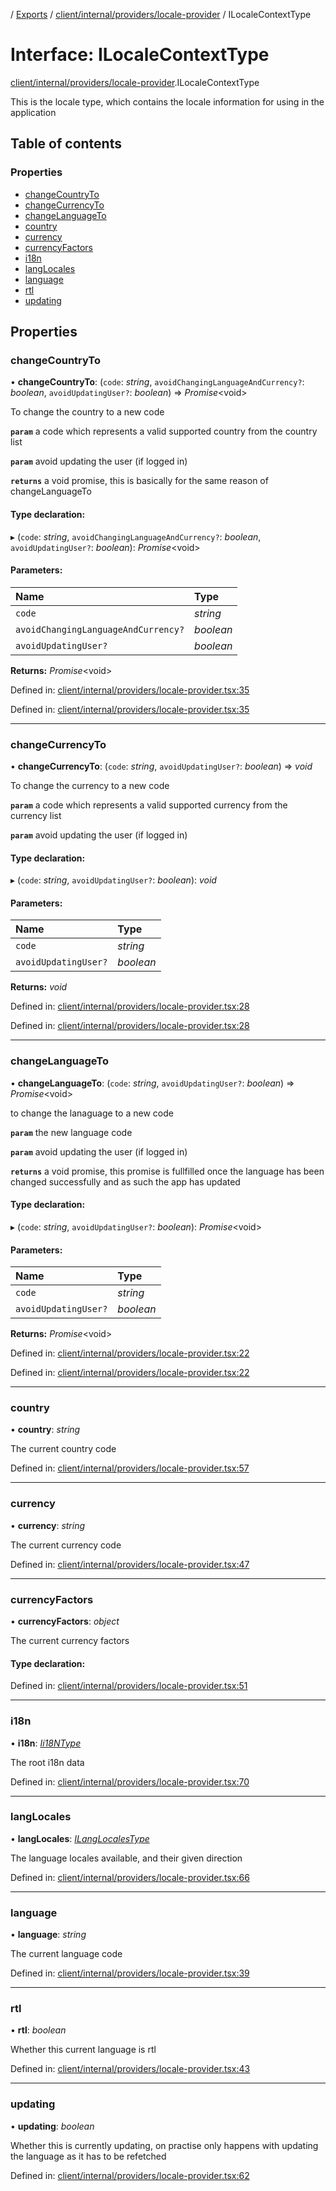 [](../README.md) / [Exports](../modules.md) / [client/internal/providers/locale-provider](../modules/client_internal_providers_locale_provider.md) / ILocaleContextType

# Interface: ILocaleContextType

[client/internal/providers/locale-provider](../modules/client_internal_providers_locale_provider.md).ILocaleContextType

This is the locale type, which contains the locale
information for using in the application

## Table of contents

### Properties

- [changeCountryTo](client_internal_providers_locale_provider.ilocalecontexttype.md#changecountryto)
- [changeCurrencyTo](client_internal_providers_locale_provider.ilocalecontexttype.md#changecurrencyto)
- [changeLanguageTo](client_internal_providers_locale_provider.ilocalecontexttype.md#changelanguageto)
- [country](client_internal_providers_locale_provider.ilocalecontexttype.md#country)
- [currency](client_internal_providers_locale_provider.ilocalecontexttype.md#currency)
- [currencyFactors](client_internal_providers_locale_provider.ilocalecontexttype.md#currencyfactors)
- [i18n](client_internal_providers_locale_provider.ilocalecontexttype.md#i18n)
- [langLocales](client_internal_providers_locale_provider.ilocalecontexttype.md#langlocales)
- [language](client_internal_providers_locale_provider.ilocalecontexttype.md#language)
- [rtl](client_internal_providers_locale_provider.ilocalecontexttype.md#rtl)
- [updating](client_internal_providers_locale_provider.ilocalecontexttype.md#updating)

## Properties

### changeCountryTo

• **changeCountryTo**: (`code`: *string*, `avoidChangingLanguageAndCurrency?`: *boolean*, `avoidUpdatingUser?`: *boolean*) => *Promise*<void\>

To change the country to a new code

**`param`** a code which represents a valid supported country from the country list

**`param`** avoid updating the user (if logged in)

**`returns`** a void promise, this is basically for the same reason of changeLanguageTo

#### Type declaration:

▸ (`code`: *string*, `avoidChangingLanguageAndCurrency?`: *boolean*, `avoidUpdatingUser?`: *boolean*): *Promise*<void\>

#### Parameters:

Name | Type |
:------ | :------ |
`code` | *string* |
`avoidChangingLanguageAndCurrency?` | *boolean* |
`avoidUpdatingUser?` | *boolean* |

**Returns:** *Promise*<void\>

Defined in: [client/internal/providers/locale-provider.tsx:35](https://github.com/onzag/itemize/blob/5fcde7cf/client/internal/providers/locale-provider.tsx#L35)

Defined in: [client/internal/providers/locale-provider.tsx:35](https://github.com/onzag/itemize/blob/5fcde7cf/client/internal/providers/locale-provider.tsx#L35)

___

### changeCurrencyTo

• **changeCurrencyTo**: (`code`: *string*, `avoidUpdatingUser?`: *boolean*) => *void*

To change the currency to a new code

**`param`** a code which represents a valid supported currency from the currency list

**`param`** avoid updating the user (if logged in)

#### Type declaration:

▸ (`code`: *string*, `avoidUpdatingUser?`: *boolean*): *void*

#### Parameters:

Name | Type |
:------ | :------ |
`code` | *string* |
`avoidUpdatingUser?` | *boolean* |

**Returns:** *void*

Defined in: [client/internal/providers/locale-provider.tsx:28](https://github.com/onzag/itemize/blob/5fcde7cf/client/internal/providers/locale-provider.tsx#L28)

Defined in: [client/internal/providers/locale-provider.tsx:28](https://github.com/onzag/itemize/blob/5fcde7cf/client/internal/providers/locale-provider.tsx#L28)

___

### changeLanguageTo

• **changeLanguageTo**: (`code`: *string*, `avoidUpdatingUser?`: *boolean*) => *Promise*<void\>

to change the lanaguage to a new code

**`param`** the new language code

**`param`** avoid updating the user (if logged in)

**`returns`** a void promise, this promise is fullfilled once the language
has been changed successfully and as such the app has updated

#### Type declaration:

▸ (`code`: *string*, `avoidUpdatingUser?`: *boolean*): *Promise*<void\>

#### Parameters:

Name | Type |
:------ | :------ |
`code` | *string* |
`avoidUpdatingUser?` | *boolean* |

**Returns:** *Promise*<void\>

Defined in: [client/internal/providers/locale-provider.tsx:22](https://github.com/onzag/itemize/blob/5fcde7cf/client/internal/providers/locale-provider.tsx#L22)

Defined in: [client/internal/providers/locale-provider.tsx:22](https://github.com/onzag/itemize/blob/5fcde7cf/client/internal/providers/locale-provider.tsx#L22)

___

### country

• **country**: *string*

The current country code

Defined in: [client/internal/providers/locale-provider.tsx:57](https://github.com/onzag/itemize/blob/5fcde7cf/client/internal/providers/locale-provider.tsx#L57)

___

### currency

• **currency**: *string*

The current currency code

Defined in: [client/internal/providers/locale-provider.tsx:47](https://github.com/onzag/itemize/blob/5fcde7cf/client/internal/providers/locale-provider.tsx#L47)

___

### currencyFactors

• **currencyFactors**: *object*

The current currency factors

#### Type declaration:

Defined in: [client/internal/providers/locale-provider.tsx:51](https://github.com/onzag/itemize/blob/5fcde7cf/client/internal/providers/locale-provider.tsx#L51)

___

### i18n

• **i18n**: [*Ii18NType*](base_root.ii18ntype.md)

The root i18n data

Defined in: [client/internal/providers/locale-provider.tsx:70](https://github.com/onzag/itemize/blob/5fcde7cf/client/internal/providers/locale-provider.tsx#L70)

___

### langLocales

• **langLocales**: [*ILangLocalesType*](base_root.ilanglocalestype.md)

The language locales available, and their given direction

Defined in: [client/internal/providers/locale-provider.tsx:66](https://github.com/onzag/itemize/blob/5fcde7cf/client/internal/providers/locale-provider.tsx#L66)

___

### language

• **language**: *string*

The current language code

Defined in: [client/internal/providers/locale-provider.tsx:39](https://github.com/onzag/itemize/blob/5fcde7cf/client/internal/providers/locale-provider.tsx#L39)

___

### rtl

• **rtl**: *boolean*

Whether this current language is rtl

Defined in: [client/internal/providers/locale-provider.tsx:43](https://github.com/onzag/itemize/blob/5fcde7cf/client/internal/providers/locale-provider.tsx#L43)

___

### updating

• **updating**: *boolean*

Whether this is currently updating, on practise only happens
with updating the language as it has to be refetched

Defined in: [client/internal/providers/locale-provider.tsx:62](https://github.com/onzag/itemize/blob/5fcde7cf/client/internal/providers/locale-provider.tsx#L62)
